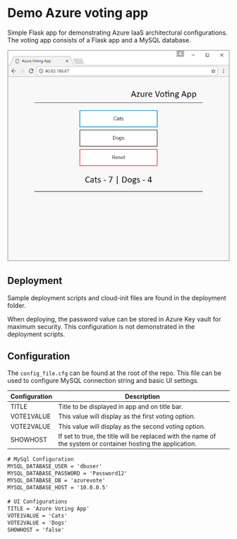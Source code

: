 # Demo Azure voting app

Simple Flask app for demonstrating Azure IaaS architectural configurations. The voting app consists of a Flask app and a MySQL database.

![](./vote.png)

## Deployment

Sample deployment scripts and cloud-init files are found in the deployment folder.

When deploying, the password value can be stored in Azure Key vault for maximum security. This configuration is not demonstrated in the deployment scripts. 

## Configuration

The `config_file.cfg` can be found at the root of the repo. This file can be used to configure MySQL connection string and basic UI settings.

| Configuration | Description |
|----|----|
| TITLE | Title to be displayed in app and on title bar. |
| VOTE1VALUE | This value will display as the first voting option. |
| VOTE2VALUE| This value will display as the second voting option. |
| SHOWHOST | If set to true, the title will be replaced with the name of the system or container hosting the application.  |

```
# MySql Configuration
MYSQL_DATABASE_USER = 'dbuser'
MYSQL_DATABASE_PASSWORD = 'Password12'
MYSQL_DATABASE_DB = 'azurevote'
MYSQL_DATABASE_HOST = '10.0.0.5'

# UI Configurations
TITLE = 'Azure Voting App'
VOTE1VALUE = 'Cats'
VOTE2VALUE = 'Dogs'
SHOWHOST = 'false'
```